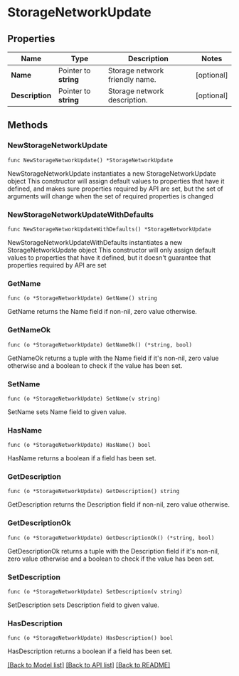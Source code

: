 # StorageNetworkUpdate

## Properties

Name | Type | Description | Notes
------------ | ------------- | ------------- | -------------
**Name** | Pointer to **string** | Storage network friendly name. | [optional] 
**Description** | Pointer to **string** | Storage network description. | [optional] 

## Methods

### NewStorageNetworkUpdate

`func NewStorageNetworkUpdate() *StorageNetworkUpdate`

NewStorageNetworkUpdate instantiates a new StorageNetworkUpdate object
This constructor will assign default values to properties that have it defined,
and makes sure properties required by API are set, but the set of arguments
will change when the set of required properties is changed

### NewStorageNetworkUpdateWithDefaults

`func NewStorageNetworkUpdateWithDefaults() *StorageNetworkUpdate`

NewStorageNetworkUpdateWithDefaults instantiates a new StorageNetworkUpdate object
This constructor will only assign default values to properties that have it defined,
but it doesn't guarantee that properties required by API are set

### GetName

`func (o *StorageNetworkUpdate) GetName() string`

GetName returns the Name field if non-nil, zero value otherwise.

### GetNameOk

`func (o *StorageNetworkUpdate) GetNameOk() (*string, bool)`

GetNameOk returns a tuple with the Name field if it's non-nil, zero value otherwise
and a boolean to check if the value has been set.

### SetName

`func (o *StorageNetworkUpdate) SetName(v string)`

SetName sets Name field to given value.

### HasName

`func (o *StorageNetworkUpdate) HasName() bool`

HasName returns a boolean if a field has been set.

### GetDescription

`func (o *StorageNetworkUpdate) GetDescription() string`

GetDescription returns the Description field if non-nil, zero value otherwise.

### GetDescriptionOk

`func (o *StorageNetworkUpdate) GetDescriptionOk() (*string, bool)`

GetDescriptionOk returns a tuple with the Description field if it's non-nil, zero value otherwise
and a boolean to check if the value has been set.

### SetDescription

`func (o *StorageNetworkUpdate) SetDescription(v string)`

SetDescription sets Description field to given value.

### HasDescription

`func (o *StorageNetworkUpdate) HasDescription() bool`

HasDescription returns a boolean if a field has been set.


[[Back to Model list]](../README.md#documentation-for-models) [[Back to API list]](../README.md#documentation-for-api-endpoints) [[Back to README]](../README.md)


